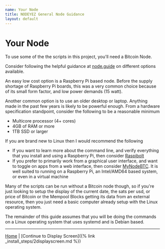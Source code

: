 ```yaml
---
name: Your Node
title: NODEYEZ General Node Guidance
layout: default
---
```


# Your Node

To use some of the the scripts in this project, you'll need a Bitcoin Node.

Consider following the helpful guidance at [node.guide](https://node.guide) 
on different options available.  

An easy low cost option is a Raspberry Pi based node. Before the supply shortage
of Raspberry Pi boards, this was a very common choice because of its small form
factor, and low power demands (15 watt).  

Another common option is to use an older desktop or laptop.  Anything made in
the past few years is likely to be powerful enough.  From a hardware specification
standpoint, consider the following to be a reasonable minimum
- Multicore processor (4+ cores)
- 4GB of RAM or more
- 1TB SSD or larger

If you are brand new to Linux then I would recommend the following

- If you want to learn more about the command line, and verify everything
  that you install and using a Raspberry Pi, then consider [Raspibolt](https://raspibolt.org)
- If you prefer to primarily work from a graphical user interface, and want
  to toggle on apps from a web interface, then consider [MyNodeBTC](https://mynodebtc.org).
  It is well suited to running on a Raspberry Pi, an Intel/AMD64 based system,
  or even in a virtual machine

Many of the scripts can be run without a Bitcoin node though, so if you're just
looking to setup the display of the current date, the sats per usd, or price
of Bitcoin or the Mempool Blocks getting its data from an external resource,
then you just need a basic computer already setup with the Linux operating
system.

The remainder of this guide assumes that you will be doing the commands on
a Linux operating system that uses systemd and is Debian based. 

---

[Home](../) | [Continue to Display Screen]({% link _install_steps/2displayscreen.md %})

